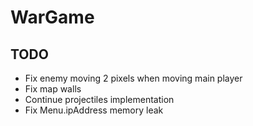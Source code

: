# WarGame

## TODO
- Fix enemy moving 2 pixels when moving main player
- Fix map walls
- Continue projectiles implementation
- Fix Menu.ipAddress memory leak